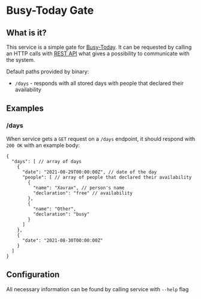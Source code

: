 # Busy-Today Gate

## What is it?

This service is a simple gate for [Busy-Today](../../README.md). It can be requested
by calling an HTTP calls with [REST API](open_api.yaml) what gives a possibility to 
communicate with the system. 

Default paths provided by binary:
- `/days` - responds with all stored days with people that declared their availability 


## Examples
### /days

When service gets a `GET` request on a `/days` endpoint, it should respond with 
`200 OK` with an example body:
```json5
{
  "days": [ // array of days
    {
      "date": "2021-08-29T00:00:00Z", // date of the day
      "people": [ // array of people that declared their availability 
        {
          "name": "Xavrax", // person's name
          "declaration": "free" // availability
        },
        {
          "name": "Other",
          "declaration": "busy"
        }
      ]
    },
    {
      "date": "2021-08-30T00:00:00Z"
    }
  ]
}
```

## Configuration

All necessary information can be found by calling service with `--help` flag